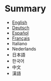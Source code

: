 # Summary

* [English](en/READme.md)
* [Deutsch](de/README.md)
* [Español](es/README.md)
* [Français](fr/README.md)
* Italiano
* Nederlands
* 日本語
* 한국어
* 中文
* 漢語

